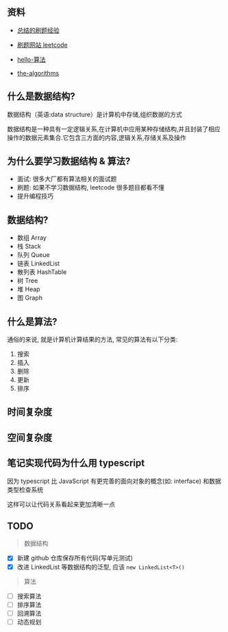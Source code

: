 ## 资料

- [总结的刷题经验](https://leetcode-solution-leetcode-pp.gitbook.io/leetcode-solution/)

- [刷题网站 leetcode](https://leetcode.cn/)

- [hello-算法](https://www.hello-algo.com/)

- [the-algorithms](https://the-algorithms.com/)

## 什么是数据结构?

数据结构（英语:data structure）是计算机中存储,组织数据的方式

数据结构是一种具有一定逻辑关系,在计算机中应用某种存储结构,并且封装了相应操作的数据元素集合.它包含三方面的内容,逻辑关系,存储关系及操作

## 为什么要学习数据结构 & 算法?

- 面试: 很多大厂都有算法相关的面试题
- 刷题: 如果不学习数据结构, leetcode 很多题目都看不懂
- 提升编程技巧

## 数据结构?

- 数组 Array
- 栈 Stack
- 队列 Queue
- 链表 LinkedList
- 散列表 HashTable
- 树 Tree
- 堆 Heap
- 图 Graph

## 什么是算法?

通俗的来说, 就是计算机计算结果的方法, 常见的算法有以下分类:

1. 搜索
2. 插入
3. 删除
4. 更新
5. 排序

## 时间复杂度

## 空间复杂度

## 笔记实现代码为什么用 typescript

因为 typescript 比 JavaScript 有更完善的面向对象的概念(如: interface) 和数据类型检查系统

这样可以让代码关系看起来更加清晰一点

## TODO

> 数据结构

- [x] 新建 github 仓库保存所有代码(写单元测试)
- [x] 改进 LinkedList 等数据结构的泛型, 应该 `new LinkedList<T>()`

> 算法

- [ ] 搜索算法
- [ ] 排序算法
- [ ] 回溯算法
- [ ] 动态规划
